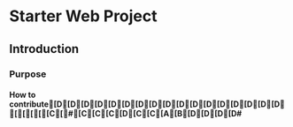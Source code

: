 # Starter Web Project
## Introduction
### Purpose
#### How to contribute[D[D[D[D[D[D[D[D[D[D[D[D[D[D[D[D[D[[[[[C[#[C[C[C[D[C[C[A[B[D[D[D[D#